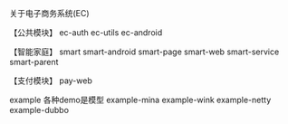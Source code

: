 关于电子商务系统(EC)

【公共模块】
ec-auth
ec-utils
ec-android

【智能家庭】
smart
smart-android
smart-page
smart-web
smart-service
smart-parent

【支付模块】
pay-web


example
各种demo是模型
example-mina
example-wink
example-netty
example-dubbo